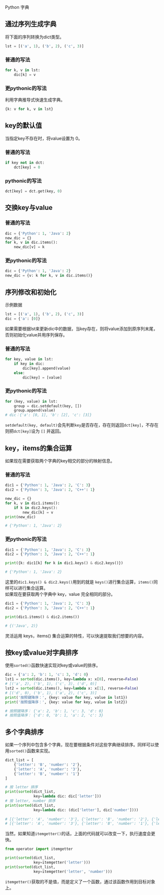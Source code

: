 Python 字典
<a name="p6ppg"></a>
## 通过序列生成字典
将下面的序列转换为dict类型。
```python
lst = [('a', 1), ('b', 2), ('c', 3)]
```
<a name="B205s"></a>
### 普通的写法
```python
for k, v in lst:
    dic[k] = v
```
<a name="XE6RB"></a>
### 更pythonic的写法
利用字典推导式快速生成字典。
```python
{k: v for k, v in lst}
```
<a name="Nu3Xb"></a>
## key的默认值
当指定key不存在时，将value设置为 0。
<a name="rPeIy"></a>
### 普通的写法
```python
if key not in dct:
    dct[key] = 0
```
<a name="jGOQL"></a>
### pythonic的写法
```python
dct[key] = dct.get(key, 0)
```
<a name="TVQCH"></a>
## 交换key与value
<a name="oAncc"></a>
### 普通的写法
```python
dic = {'Python': 1, 'Java': 2}
new_dic = {}
for k, v in dic.items():
    new_dic[v] = k
```
<a name="PNo6o"></a>
### 更pythonic的写法
```python
dic = {'Python': 1, 'Java': 2}
new_dic = {v: k for k, v in dic.items()}
```
<a name="v0Jf0"></a>
## 序列修改和初始化
示例数据
```python
lst = [('a', 1), ('b', 2), ('c', 3)]
dic = {'a': [0]}
```
如果需要根据lst来更新dic中的数据，当key存在，则将value添加到原序列末尾，否则初始化value并用序列保存。
<a name="HZFXO"></a>
### 普通的写法
```python
for key, value in lst:
    if key in dic:
        dic[key].append(value)
    else:
        dic[key] = [value]
```
<a name="lovuS"></a>
### 更pythonic的写法
```python
for (key, value) in lst:
    group = dic.setdefault(key, [])
    group.append(value)
# dic：{'a': [0, 1], 'b': [2], 'c': [3]}
```
`setdefault(key, default)`会先判断`key`是否存在，存在则返回`dct[key]`，不存在则把`dct[key]`设为 `[]` 并返回。
<a name="HdiSy"></a>
## key，items的集合运算
如果现在需要获取两个字典的key相交的部分的映射信息。
<a name="QoPWr"></a>
### 普通的写法
```python
dic1 = {'Python': 1, 'Java': 2, 'C': 3}
dic2 = {'Python': 3, 'Java': 2, 'C++': 1}

new_dic = {}
for k, v in dic1.items():
    if k in dic2.keys():
        new_dic[k] = v
print(new_dic)

# {'Python': 1, 'Java': 2}
```
<a name="UoJIi"></a>
### 更pythonic的写法
```python
dic1 = {'Python': 1, 'Java': 2, 'C': 3}
dic2 = {'Python': 3, 'Java': 2, 'C++': 1}

print({k: dic1[k] for k in dic1.keys() & dic2.keys()})

# {'Python': 1, 'Java': 2}
```
这里的`dic1.keys() & dic2.keys()`用到的就是 `keys()`进行集合运算，`items()`同样可以进行集合运算。<br />如果现在要获取两个字典中 key，value 完全相同的部分。
```python
dic1 = {'Python': 1, 'Java': 2, 'C': 3}
dic2 = {'Python': 3, 'Java': 2, 'C++': 1}

print(dic1.items() & dic2.items())

# {('Java', 2)}
```
灵活运用 keys，items() 集合运算的特性，可以快速提取我们想要的内容。
<a name="vRwmr"></a>
## 按key或value对字典排序
使用`sorted()`函数快速实现对key或value的排序。
```python
dic = {'a': 2, 'b': 1, 'c': 3, 'd': 0}
lst1 = sorted(dic.items(), key=lambda x: x[0], reverse=False)
# [('a', 2), ('b', 1), ('c', 3), ('d', 0)]
lst2 = sorted(dic.items(), key=lambda x: x[1], reverse=False)
# [('d', 0), ('b', 1), ('a', 2), ('c', 3)]
print('按照键降序：', {key: value for key, value in lst1})
print('按照值降序：', {key: value for key, value in lst2})

# 按照键降序： {'a': 2, 'b': 1, 'c': 3, 'd': 0}
# 按照值降序： {'d': 0, 'b': 1, 'a': 2, 'c': 3}
```
<a name="bLLr9"></a>
## 多个字典排序
如果一个序列中包含多个字典，现在要根据条件对这些字典继续排序。同样可以使用`sorted()`函数来实现。
```python
dict_list = [
    {'letter': 'B', 'number': '2'},
    {'letter': 'A', 'number': '3'},
    {'letter': 'B', 'number': '1'}
]

# 按 letter 排序
print(sorted(dict_list,
             key=lambda dic: dic['letter']))
# 按 letter, number 排序
print(sorted(dict_list,
             key=lambda dic: (dic['letter'], dic['number'])))
             
# [{'letter': 'A', 'number': '3'}, {'letter': 'B', 'number': '2'}, {'letter': 'B', 'number': '1'}]
# [{'letter': 'A', 'number': '3'}, {'letter': 'B', 'number': '1'}, {'letter': 'B', 'number': '2'}]
```
当然，如果知道`itemgetter()`的话，上面的代码就可以改变一下，执行速度会更快。
```python
from operator import itemgetter

print(sorted(dict_list,
             key=itemgetter('letter')))
print(sorted(dict_list,
             key=itemgetter('letter', 'number')))
```
`itemgetter()`获取的不是值，而是定义了一个函数，通过该函数作用到目标对象上。
